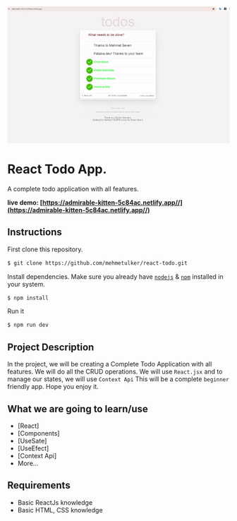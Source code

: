 ![React Todo App](/src/assets/todo-test-gif.gif)

# React Todo App.

A complete todo application with all features.

**live demo: [https://admirable-kitten-5c84ac.netlify.app//](https://admirable-kitten-5c84ac.netlify.app//)**

## Instructions

First clone this repository.
```bash
$ git clone https://github.com/mehmetulker/react-todo.git
```

Install dependencies. Make sure you already have [`nodejs`](https://nodejs.org/en/) & [`npm`](https://www.npmjs.com/) installed in your system.
```bash
$ npm install 
```

Run it
```bash
$ npm run dev
```

## Project Description
In the project, we will be creating a Complete Todo Application with all features. We will do all the CRUD operations. We will use `React.jsx` and to manage our states, we will use `Context Api` This will be a complete `beginner` friendly app. Hope you enjoy it.

## What we are going to learn/use

- [React]
- [Components]
- [UseSate]
- [UseEfect]
- [Context Api]
- More...

## Requirements

- Basic ReactJs knowledge
- Basic HTML, CSS knowledge


